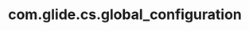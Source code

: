 ---
weight: 1693
layout: page
title: com.glide.cs.global_configuration
description: ""
value: "3bd393b3b3300300f7d1a13816a8dce0"
---